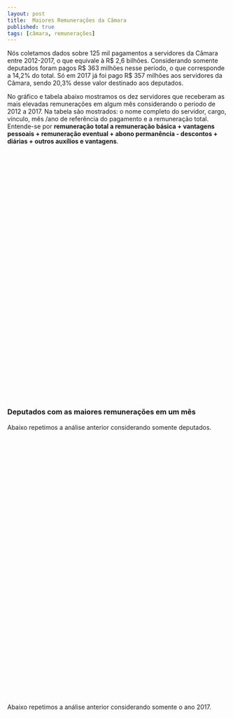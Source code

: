 ```yaml
---
layout: post
title:  Maiores Remunerações da Câmara
published: true
tags: [câmara, remunerações]
---
```







Nós coletamos dados sobre 125 mil pagamentos a servidores da Câmara entre 2012-2017, o que equivale à R$ 2,6 bilhões. Considerando somente deputados foram pagos R$ 363 milhões nesse período, o que corresponde a 14,2% do total. Só em 2017 já foi pago R$ 357 milhões aos servidores da Câmara, sendo 20,3% desse valor destinado aos deputados.

No gráfico e tabela abaixo mostramos os dez servidores que receberam as mais elevadas remunerações em algum mês considerando o período de 2012 a 2017. Na tabela são mostrados: o nome completo do servidor, cargo, vínculo, mês /ano de referência do pagamento e a remuneração total. Entende-se por **remuneração total a remuneração básica + vantagens pessoais + remuneração eventual + abono permanência - descontos + diárias + outros auxílios e vantagens**.

&nbsp;&nbsp;&nbsp;


<!--html_preserve--><div id="htmlwidget-6b71cd13ed6aab6a5e28" style="width:100%;height:500px;" class="highchart html-widget"></div>
<script type="application/json" data-for="htmlwidget-6b71cd13ed6aab6a5e28">{"x":{"hc_opts":{"title":{"text":null},"yAxis":{"title":{"text":null}},"credits":{"enabled":false},"exporting":{"enabled":false},"plotOptions":{"series":{"turboThreshold":0},"treemap":{"layoutAlgorithm":"squarified"},"bubble":{"minSize":5,"maxSize":25}},"annotationsOptions":{"enabledButtons":false},"tooltip":{"delayForDisplay":10},"chart":{"type":"column"},"xAxis":{"categories":["\"JOAO MARCOS FERREIRA CANTARINO\"","\"GUILHERME CRUZ DE SOUZA COELHO\"","\"CAJAR ONESIMO RIBEIRO NARDES\"","\"CLEUZA PEREIRA DO NASCIMENTO\"","\"JONES ALEXANDRE MARTINS\"","\"NIVALDO FERREIRA DE ALBUQUERQUE NETO\"","\"WADIH NEMER DAMOUS FILHO\"","\"LUCIANO FRED BRAGA PENHA\"","\"ADMAR GONZAGA NETO\"","\"LUZIA MARIA FERREIRA\""]},"series":[{"data":[96224.08,61393.44,61341.3,61237.03,61237.03,61237.03,59689.06,59657.28,55380.82,53023.17],"name":"Nome dos servidores"}]},"theme":{"chart":{"backgroundColor":"transparent"}},"conf_opts":{"global":{"Date":null,"VMLRadialGradientURL":"http =//code.highcharts.com/list(version)/gfx/vml-radial-gradient.png","canvasToolsURL":"http =//code.highcharts.com/list(version)/modules/canvas-tools.js","getTimezoneOffset":null,"timezoneOffset":0,"useUTC":true},"lang":{"contextButtonTitle":"Chart context menu","decimalPoint":".","downloadJPEG":"Download JPEG image","downloadPDF":"Download PDF document","downloadPNG":"Download PNG image","downloadSVG":"Download SVG vector image","drillUpText":"Back to {series.name}","invalidDate":null,"loading":"Loading...","months":["January","February","March","April","May","June","July","August","September","October","November","December"],"noData":"No data to display","numericSymbols":["k","M","G","T","P","E"],"printChart":"Print chart","resetZoom":"Reset zoom","resetZoomTitle":"Reset zoom level 1:1","shortMonths":["Jan","Feb","Mar","Apr","May","Jun","Jul","Aug","Sep","Oct","Nov","Dec"],"thousandsSep":" ","weekdays":["Sunday","Monday","Tuesday","Wednesday","Thursday","Friday","Saturday"]}},"type":"chart","fonts":[],"debug":false},"evals":[],"jsHooks":[]}</script><!--/html_preserve-->


<!--html_preserve--><div id="htmlwidget-e5a77c9804ec3792bd66" style="width:100%;height:auto;" class="datatables html-widget"></div>
<script type="application/json" data-for="htmlwidget-e5a77c9804ec3792bd66">{"x":{"filter":"none","data":[["\"JOAO MARCOS FERREIRA CANTARINO\"","\"GUILHERME CRUZ DE SOUZA COELHO\"","\"CAJAR ONESIMO RIBEIRO NARDES\"","\"CLEUZA PEREIRA DO NASCIMENTO\"","\"JONES ALEXANDRE MARTINS\"","\"NIVALDO FERREIRA DE ALBUQUERQUE NETO\"","\"WADIH NEMER DAMOUS FILHO\"","\"LUCIANO FRED BRAGA PENHA\"","\"ADMAR GONZAGA NETO\"","\"LUZIA MARIA FERREIRA\""],["\"ANALISTA LEGISLATIVO\"","\"DEPUTADO\"","\"DEPUTADO\"","\"DEPUTADO\"","\"DEPUTADO\"","\"DEPUTADO\"","\"DEPUTADO\"","\"DEPUTADO\"","\"ANALISTA LEGISLATIVO\"","\"DEPUTADO\""],["\"QUADRO EFETIVO\"","\"PARLAMENTAR\"","\"PARLAMENTAR\"","\"PARLAMENTAR\"","\"PARLAMENTAR\"","\"PARLAMENTAR\"","\"PARLAMENTAR\"","\"PARLAMENTAR\"","\"QUADRO EFETIVO\"","\"PARLAMENTAR\""],[5,6,6,6,6,6,6,5,3,5],[2017,2016,2016,2016,2016,2016,2015,2016,2014,2017],[96224.08,61393.44,61341.3,61237.03,61237.03,61237.03,59689.06,59657.28,55380.82,53023.17]],"container":"<table class=\"display\">\n  <thead>\n    <tr>\n      <th>Nome<\/th>\n      <th>Cargo<\/th>\n      <th>Vínculo<\/th>\n      <th>Mês<\/th>\n      <th>Ano<\/th>\n      <th>Remuneração Total (R$)<\/th>\n    <\/tr>\n  <\/thead>\n<\/table>","options":{"paging":false,"info":false,"searching":false,"columnDefs":[{"className":"dt-right","targets":[3,4,5]}],"order":[],"autoWidth":false,"orderClasses":false,"rowCallback":"function(row, data) {\nDTWidget.formatCurrency(this, row, data, 5, '', 2, 3, '.', ',', true);\n}"}},"evals":["options.rowCallback"],"jsHooks":[]}</script><!--/html_preserve-->


&nbsp;&nbsp;&nbsp;

### Deputados com as maiores remunerações em um mês

Abaixo repetimos a análise anterior considerando somente deputados.



&nbsp;&nbsp;&nbsp;


<!--html_preserve--><div id="htmlwidget-31952c641c9c3d5f06b7" style="width:100%;height:500px;" class="highchart html-widget"></div>
<script type="application/json" data-for="htmlwidget-31952c641c9c3d5f06b7">{"x":{"hc_opts":{"title":{"text":null},"yAxis":{"title":{"text":null}},"credits":{"enabled":false},"exporting":{"enabled":false},"plotOptions":{"series":{"turboThreshold":0},"treemap":{"layoutAlgorithm":"squarified"},"bubble":{"minSize":5,"maxSize":25}},"annotationsOptions":{"enabledButtons":false},"tooltip":{"delayForDisplay":10},"chart":{"type":"column"},"xAxis":{"categories":["\"GUILHERME CRUZ DE SOUZA COELHO\"","\"CAJAR ONESIMO RIBEIRO NARDES\"","\"CLEUZA PEREIRA DO NASCIMENTO\"","\"JONES ALEXANDRE MARTINS\"","\"NIVALDO FERREIRA DE ALBUQUERQUE NETO\"","\"WADIH NEMER DAMOUS FILHO\"","\"LUCIANO FRED BRAGA PENHA\"","\"LUZIA MARIA FERREIRA\"","\"MARIA LAURA MONTEZA DE SOUZA CARNEIRO\"","\"AUREO LIDIO MOREIRA RIBEIRO\""]},"series":[{"data":[61393.44,61341.3,61237.03,61237.03,61237.03,59689.06,59657.28,53023.17,52338.02,51942.98],"name":"Nome dos deputados"}]},"theme":{"chart":{"backgroundColor":"transparent"}},"conf_opts":{"global":{"Date":null,"VMLRadialGradientURL":"http =//code.highcharts.com/list(version)/gfx/vml-radial-gradient.png","canvasToolsURL":"http =//code.highcharts.com/list(version)/modules/canvas-tools.js","getTimezoneOffset":null,"timezoneOffset":0,"useUTC":true},"lang":{"contextButtonTitle":"Chart context menu","decimalPoint":".","downloadJPEG":"Download JPEG image","downloadPDF":"Download PDF document","downloadPNG":"Download PNG image","downloadSVG":"Download SVG vector image","drillUpText":"Back to {series.name}","invalidDate":null,"loading":"Loading...","months":["January","February","March","April","May","June","July","August","September","October","November","December"],"noData":"No data to display","numericSymbols":["k","M","G","T","P","E"],"printChart":"Print chart","resetZoom":"Reset zoom","resetZoomTitle":"Reset zoom level 1:1","shortMonths":["Jan","Feb","Mar","Apr","May","Jun","Jul","Aug","Sep","Oct","Nov","Dec"],"thousandsSep":" ","weekdays":["Sunday","Monday","Tuesday","Wednesday","Thursday","Friday","Saturday"]}},"type":"chart","fonts":[],"debug":false},"evals":[],"jsHooks":[]}</script><!--/html_preserve-->

&nbsp;&nbsp;



<!--html_preserve--><div id="htmlwidget-2cbdff5794a84dfa8624" style="width:100%;height:auto;" class="datatables html-widget"></div>
<script type="application/json" data-for="htmlwidget-2cbdff5794a84dfa8624">{"x":{"filter":"none","data":[["\"GUILHERME CRUZ DE SOUZA COELHO\"","\"CAJAR ONESIMO RIBEIRO NARDES\"","\"CLEUZA PEREIRA DO NASCIMENTO\"","\"JONES ALEXANDRE MARTINS\"","\"NIVALDO FERREIRA DE ALBUQUERQUE NETO\"","\"WADIH NEMER DAMOUS FILHO\"","\"LUCIANO FRED BRAGA PENHA\"","\"LUZIA MARIA FERREIRA\"","\"MARIA LAURA MONTEZA DE SOUZA CARNEIRO\"","\"AUREO LIDIO MOREIRA RIBEIRO\""],[6,6,6,6,6,6,5,5,12,9],[2016,2016,2016,2016,2016,2015,2016,2017,2015,2016],[61393.44,61341.3,61237.03,61237.03,61237.03,59689.06,59657.28,53023.17,52338.02,51942.98]],"container":"<table class=\"display\">\n  <thead>\n    <tr>\n      <th>Nome<\/th>\n      <th>Mês<\/th>\n      <th>Ano<\/th>\n      <th>Remuneração Total (R$)<\/th>\n    <\/tr>\n  <\/thead>\n<\/table>","options":{"paging":false,"info":false,"searching":false,"columnDefs":[{"className":"dt-right","targets":[1,2,3]}],"order":[],"autoWidth":false,"orderClasses":false,"rowCallback":"function(row, data) {\nDTWidget.formatCurrency(this, row, data, 3, '', 2, 3, '.', ',', true);\n}"}},"evals":["options.rowCallback"],"jsHooks":[]}</script><!--/html_preserve-->

&nbsp;&nbsp;&nbsp;

Abaixo repetimos a análise anterior considerando somente o ano 2017.

<!--html_preserve--><div id="htmlwidget-3ba8a6ddce45d1eadbd1" style="width:100%;height:500px;" class="highchart html-widget"></div>
<script type="application/json" data-for="htmlwidget-3ba8a6ddce45d1eadbd1">{"x":{"hc_opts":{"title":{"text":null},"yAxis":{"title":{"text":null}},"credits":{"enabled":false},"exporting":{"enabled":false},"plotOptions":{"series":{"turboThreshold":0},"treemap":{"layoutAlgorithm":"squarified"},"bubble":{"minSize":5,"maxSize":25}},"annotationsOptions":{"enabledButtons":false},"tooltip":{"delayForDisplay":10},"chart":{"type":"column"},"xAxis":{"categories":["\"LUZIA MARIA FERREIRA\"","\"ARTHUR VIRGILIO DO CARMO RIBEIRO BISNETO\"","\"ATILA SIDNEY LINS ALBUQUERQUE\"","\"PAULO SALIM MALUF\"","\"VINICIUS DE AZEVEDO GURGEL\"","\"GUILHERME MUSSI FERREIRA\"","\"WLADIMIR AFONSO DA COSTA RABELO\"","\"VINICIUS DE AZEVEDO GURGEL\"","\"GUILHERME MUSSI FERREIRA\"","\"GUILHERME MUSSI FERREIRA\""]},"series":[{"data":[53023.17,44280.61,43532.88,43532.88,43302.79,42583.23,41463.27,40535.06,39581.81,39319.76],"name":"Nome dos deputados"}]},"theme":{"chart":{"backgroundColor":"transparent"}},"conf_opts":{"global":{"Date":null,"VMLRadialGradientURL":"http =//code.highcharts.com/list(version)/gfx/vml-radial-gradient.png","canvasToolsURL":"http =//code.highcharts.com/list(version)/modules/canvas-tools.js","getTimezoneOffset":null,"timezoneOffset":0,"useUTC":true},"lang":{"contextButtonTitle":"Chart context menu","decimalPoint":".","downloadJPEG":"Download JPEG image","downloadPDF":"Download PDF document","downloadPNG":"Download PNG image","downloadSVG":"Download SVG vector image","drillUpText":"Back to {series.name}","invalidDate":null,"loading":"Loading...","months":["January","February","March","April","May","June","July","August","September","October","November","December"],"noData":"No data to display","numericSymbols":["k","M","G","T","P","E"],"printChart":"Print chart","resetZoom":"Reset zoom","resetZoomTitle":"Reset zoom level 1:1","shortMonths":["Jan","Feb","Mar","Apr","May","Jun","Jul","Aug","Sep","Oct","Nov","Dec"],"thousandsSep":" ","weekdays":["Sunday","Monday","Tuesday","Wednesday","Thursday","Friday","Saturday"]}},"type":"chart","fonts":[],"debug":false},"evals":[],"jsHooks":[]}</script><!--/html_preserve-->


<!--html_preserve--><div id="htmlwidget-1949c2b6606ddf582245" style="width:100%;height:auto;" class="datatables html-widget"></div>
<script type="application/json" data-for="htmlwidget-1949c2b6606ddf582245">{"x":{"filter":"none","data":[["\"LUZIA MARIA FERREIRA\"","\"ARTHUR VIRGILIO DO CARMO RIBEIRO BISNETO\"","\"ATILA SIDNEY LINS ALBUQUERQUE\"","\"PAULO SALIM MALUF\"","\"VINICIUS DE AZEVEDO GURGEL\"","\"GUILHERME MUSSI FERREIRA\"","\"WLADIMIR AFONSO DA COSTA RABELO\"","\"VINICIUS DE AZEVEDO GURGEL\"","\"GUILHERME MUSSI FERREIRA\"","\"GUILHERME MUSSI FERREIRA\""],[5,6,3,3,5,2,3,4,5,6],[2017,2017,2017,2017,2017,2017,2017,2017,2017,2017],[53023.17,44280.61,43532.88,43532.88,43302.79,42583.23,41463.27,40535.06,39581.81,39319.76]],"container":"<table class=\"display\">\n  <thead>\n    <tr>\n      <th>Nome<\/th>\n      <th>Mês<\/th>\n      <th>Ano<\/th>\n      <th>Remuneração Total (R$)<\/th>\n    <\/tr>\n  <\/thead>\n<\/table>","options":{"paging":false,"info":false,"searching":false,"columnDefs":[{"className":"dt-right","targets":[1,2,3]}],"order":[],"autoWidth":false,"orderClasses":false,"rowCallback":"function(row, data) {\nDTWidget.formatCurrency(this, row, data, 3, '', 2, 3, '.', ',', true);\n}"}},"evals":["options.rowCallback"],"jsHooks":[]}</script><!--/html_preserve-->

